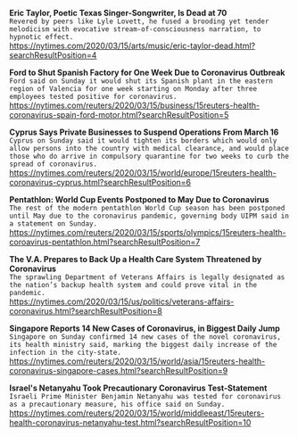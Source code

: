 **Eric Taylor, Poetic Texas Singer-Songwriter, Is Dead at 70**\
`Revered by peers like Lyle Lovett, he fused a brooding yet tender melodicism with evocative stream-of-consciousness narration, to hypnotic effect.`\
https://nytimes.com/2020/03/15/arts/music/eric-taylor-dead.html?searchResultPosition=4

**Ford to Shut Spanish Factory for One Week Due to Coronavirus Outbreak**\
`Ford said on Sunday it would shut its Spanish plant in the eastern region of Valencia for one week starting on Monday after three employees tested positive for coronavirus.`\
https://nytimes.com/reuters/2020/03/15/business/15reuters-health-coronavirus-spain-ford-motor.html?searchResultPosition=5

**Cyprus Says Private Businesses to Suspend Operations From March 16**\
`Cyprus on Sunday said it would tighten its borders which would only allow persons into the country with medical clearance, and would place those who do arrive in compulsory quarantine for two weeks to curb the spread of coronavirus.`\
https://nytimes.com/reuters/2020/03/15/world/europe/15reuters-health-coronavirus-cyprus.html?searchResultPosition=6

**Pentathlon: World Cup Events Postponed to May Due to Coronavirus**\
`The rest of the modern pentathlon World Cup season has been postponed until May due to the coronavirus pandemic, governing body UIPM said in a statement on Sunday.`\
https://nytimes.com/reuters/2020/03/15/sports/olympics/15reuters-health-coroavirus-pentathlon.html?searchResultPosition=7

**The V.A. Prepares to Back Up a Health Care System Threatened by Coronavirus**\
`The sprawling Department of Veterans Affairs is legally designated as the nation’s backup health system and could prove vital in the pandemic.`\
https://nytimes.com/2020/03/15/us/politics/veterans-affairs-coronavirus.html?searchResultPosition=8

**Singapore Reports 14 New Cases of Coronavirus, in Biggest Daily Jump**\
`Singapore on Sunday confirmed 14 new cases of the novel coronavirus, its health ministry said, marking the biggest daily increase of the infection in the city-state.`\
https://nytimes.com/reuters/2020/03/15/world/asia/15reuters-health-coronavirus-singapore-cases.html?searchResultPosition=9

**Israel's Netanyahu Took Precautionary Coronavirus Test-Statement**\
`Israeli Prime Minister Benjamin Netanyahu was tested for coronavirus as a precautionary measure, his office said on Sunday.`\
https://nytimes.com/reuters/2020/03/15/world/middleeast/15reuters-health-coronavirus-netanyahu-test.html?searchResultPosition=10

